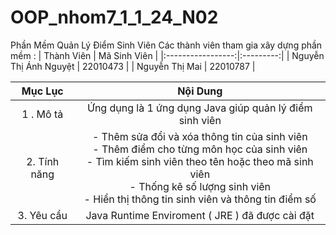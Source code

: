 # OOP_nhom7_1_1_24_N02

Phần Mềm Quản Lý Điểm Sinh Viên
Các thành viên tham gia xây dựng phần mềm :
| Thành Viên      | Mã Sinh Viên    | 
|:-----------------:|:---------:|
| Nguyễn Thị Ánh Nguyệt  | 22010473  | 
| Nguyễn Thị Mai   | 22010787  |

| Mục Lục               | Nội Dung                                                         | 
|:-----------------:    |:---------:                                                       |
| 1 . Mô tả             | Ứng dụng là 1 ứng dụng Java giúp quản lý điểm sinh viên          | 
| 2. Tính năng          |- Thêm sửa đổi và xóa thông tin của sinh viên <br>  - Thêm điểm cho từng môn học của sinh viên <br>   - Tìm kiếm sinh viên theo tên hoặc theo mã sinh viên <br>- Thống kê số lượng sinh viên <br>- Hiển thị thông tin sinh viên và thông tin điểm số |
| 3. Yêu cầu            | Java Runtime Enviroment ( JRE ) đã được cài đặt                  |


